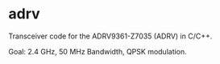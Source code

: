 # adrv
Transceiver code for the ADRV9361-Z7035 (ADRV) in C/C++.

Goal: 2.4 GHz, 50 MHz Bandwidth, QPSK modulation.
